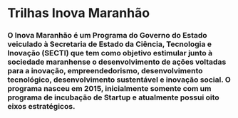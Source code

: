# Trilhas Inova Maranhão


### O Inova Maranhão é um Programa do Governo do Estado veiculado à Secretaria de Estado da Ciência, Tecnologia e Inovação (SECTI) que tem como objetivo estimular junto à sociedade maranhense o desenvolvimento de ações voltadas para a inovação, empreendedorismo, desenvolvimento tecnológico, desenvolvimento sustentável e inovação social. O programa nasceu em 2015, inicialmente somente com um programa de incubação de Startup e atualmente possui oito eixos estratégicos.
